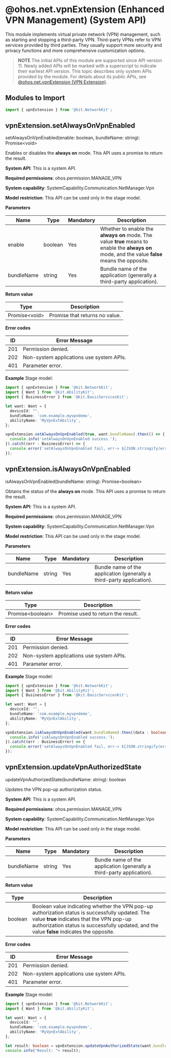 # @ohos.net.vpnExtension (Enhanced VPN Management) (System API)

<!--Kit: Network Kit-->
<!--Subsystem: Communication-->
<!--Owner: @wmyao_mm-->
<!--Designer: @guo-min_net-->
<!--Tester: @tongxilin-->
<!--Adviser: @zhang_yixin13-->

This module implements virtual private network (VPN) management, such as starting and stopping a third-party VPN.
Third-party VPNs refer to VPN services provided by third parties. They usually support more security and privacy functions and more comprehensive customization options.

> **NOTE**
> The initial APIs of this module are supported since API version 11. Newly added APIs will be marked with a superscript to indicate their earliest API version.
> This topic describes only system APIs provided by the module. For details about its public APIs, see [@ohos.net.vpnExtension (VPN Extension)](js-apis-net-vpnExtension.md).

## Modules to Import

```js
import { vpnExtension } from '@kit.NetworkKit';
```


## vpnExtension.setAlwaysOnVpnEnabled

setAlwaysOnVpnEnabled(enable: boolean, bundleName: string): Promise\<void>

Enables or disables the **always on** mode. This API uses a promise to return the result.

**System API**: This is a system API.

**Required permissions**: ohos.permission.MANAGE_VPN

**System capability**: SystemCapability.Communication.NetManager.Vpn

**Model restriction**: This API can be used only in the stage model.

**Parameters**

| Name    | Type   | Mandatory| Description                                                   |
| ---------- | ------- | ---- | ------------------------------------------------------- |
| enable     | boolean | Yes  | Whether to enable the **always on** mode. The value **true** means to enable the **always on** mode, and the value **false** means the opposite.                                  |
| bundleName | string  | Yes  | Bundle name of the application (generally a third-party application).|

**Return value**

| Type          | Description                   |
| -------------- | ----------------------- |
| Promise\<void> | Promise that returns no value.|

**Error codes**

| ID| Error Message                                |
| --------- | ---------------------------------------- |
| 201       | Permission denied.                       |
| 202       | Non-system applications use system APIs. |
| 401       | Parameter error.                         |

**Example**
Stage model:

```ts
import { vpnExtension } from '@kit.NetworkKit';
import { Want } from '@kit.AbilityKit';
import { BusinessError } from '@kit.BasicServicesKit';

let want: Want = {
  deviceId: "",
  bundleName: 'com.example.myvpndemo',
  abilityName: 'MyVpnExtAbility',
};

vpnExtension.setAlwaysOnVpnEnabled(true, want.bundleName).then(() => {
  console.info('setAlwaysOnVpnEnabled success.');
}).catch((err : BusinessError) => {
  console.error('setAlwaysOnVpnEnabled fail, err-> ${JSON.stringify(err)}');
});
```

## vpnExtension.isAlwaysOnVpnEnabled

isAlwaysOnVpnEnabled(bundleName: string): Promise\<boolean>

Obtains the status of the **always on** mode. This API uses a promise to return the result.

**System API**: This is a system API.

**Required permissions**: ohos.permission.MANAGE_VPN

**System capability**: SystemCapability.Communication.NetManager.Vpn

**Model restriction**: This API can be used only in the stage model.

**Parameters**

| Name    | Type  | Mandatory| Description                                                   |
| ---------- | ------ | ---- | ------------------------------------------------------- |
| bundleName | string | Yes  | Bundle name of the application (generally a third-party application).|

**Return value**

| Type             | Description                          |
| ----------------- | ------------------------------ |
| Promise\<boolean> | Promise used to return the result.|

**Error codes**

| ID| Error Message                                |
| --------- | ---------------------------------------- |
| 201       | Permission denied.                       |
| 202       | Non-system applications use system APIs. |
| 401       | Parameter error.                         |

**Example**
Stage model:

```ts
import { vpnExtension } from '@kit.NetworkKit';
import { Want } from '@kit.AbilityKit';
import { BusinessError } from '@kit.BasicServicesKit';

let want: Want = {
  deviceId: "",
  bundleName: 'com.example.myvpndemo',
  abilityName: 'MyVpnExtAbility',
};

vpnExtension.isAlwaysOnVpnEnabled(want.bundleName).then((data : boolean) => {
  console.info('isAlwaysOnVpnEnabled success.');
}).catch((err : BusinessError) => {
  console.error('setAlwaysOnVpnEnabled fail, err-> ${JSON.stringify(err)}');
});
```

## vpnExtension.updateVpnAuthorizedState

updateVpnAuthorizedState(bundleName: string): boolean

Updates the VPN pop-up authorization status.

**System API**: This is a system API.

**Required permissions**: ohos.permission.MANAGE_VPN

**System capability**: SystemCapability.Communication.NetManager.Vpn

**Model restriction**: This API can be used only in the stage model.

**Parameters**

| Name    | Type  | Mandatory| Description                                            |
| ---------- | ------ | ---- | ------------------------------------------------ |
| bundleName | string | Yes  | Bundle name of the application (generally a third-party application).|

**Return value**

| Type   | Description                                       |
| ------- | ------------------------------------------- |
| boolean | Boolean value indicating whether the VPN pop-up authorization status is successfully updated. The value **true** indicates that the VPN pop-up authorization status is successfully updated, and the value **false** indicates the opposite.|

**Error codes**

| ID| Error Message                                |
| --------- | ---------------------------------------- |
| 201       | Permission denied.                       |
| 202       | Non-system applications use system APIs. |
| 401       | Parameter error.                         |

**Example**
Stage model:

```ts
import { vpnExtension } from '@kit.NetworkKit';
import { Want } from '@kit.AbilityKit';

let want: Want = {
  deviceId: "",
  bundleName: 'com.example.myvpndemo',
  abilityName: 'MyVpnExtAbility',
};

let result: boolean = vpnExtension.updateVpnAuthorizedState(want.bundleName);
console.info("Result: "+ result);
```

